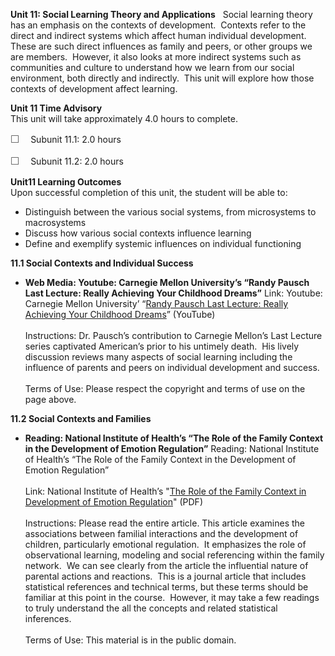 **Unit 11: Social Learning Theory and Applications** <span
id="11"></span> 
Social learning theory has an emphasis on the contexts of development. 
Contexts refer to the direct and indirect systems which affect human
individual development.  These are such direct influences as family and
peers, or other groups we are members.  However, it also looks at more
indirect systems such as communities and culture to understand how we
learn from our social environment, both directly and indirectly.  This
unit will explore how those contexts of development affect learning.

**Unit 11 Time Advisory**  
This unit will take approximately 4.0 hours to complete.  
  
 <span
style="color: rgb(85, 85, 85); font-family: 'Myriad Pro', 'Gill Sans', 'Gill Sans MT', Calibri, sans-serif; font-size: 16px; line-height: 21px; text-align: left; -webkit-text-size-adjust: none; ">☐
   </span>Subunit 11.1: 2.0 hours  
  
 <span
style="color: rgb(85, 85, 85); font-family: 'Myriad Pro', 'Gill Sans', 'Gill Sans MT', Calibri, sans-serif; font-size: 16px; line-height: 21px; text-align: left; -webkit-text-size-adjust: none; ">☐
   </span>Subunit 11.2: 2.0 hours

**Unit11 Learning Outcomes**  
Upon successful completion of this unit, the student will be able to:  
  
-   <span dir="LTR">Distinguish between the various social systems, from
    microsystems to macrosystems</span>
-   <span dir="LTR">Discuss how various social contexts influence
    learning</span>
-   Define and exemplify systemic influences on individual functioning

**11.1 Social Contexts and Individual Success** <span id="11.1"></span> 
-   **Web Media: Youtube: Carnegie Mellon University’s “Randy Pausch
    Last Lecture: Really Achieving Your Childhood Dreams”**
    Link: Youtube: Carnegie Mellon University’ “[Randy Pausch Last
    Lecture: Really Achieving Your Childhood
    Dreams](http://www.youtube.com/watch?v=ji5_MqicxSo)” (YouTube)  
        
     Instructions: Dr. Pausch’s contribution to Carnegie Mellon’s Last
    Lecture series captivated American’s prior to his untimely death. 
    His lively discussion reviews many aspects of social learning
    including the influence of parents and peers on individual
    development and success.  
        
     Terms of Use: Please respect the copyright and terms of use on the
    page above.

**11.2 Social Contexts and Families** <span id="11.2"></span> 
-   **Reading: National Institute of Health’s “The Role of the Family
    Context in the Development of Emotion Regulation”**
    Reading: National Institute of Health’s “The Role of the Family
    Context in the Development of Emotion Regulation”  
        
     Link: National Institute of Health’s "[The Role of the Family
    Context in Development of Emotion
    Regulation](http://www.saylor.org/site/wp-content/uploads/2012/01/PSYCH305-11.2.pdf)"
    (PDF)  
        
     Instructions: Please read the entire article. This article examines
    the associations between familial interactions and the development
    of children, particularly emotional regulation.  It emphasizes the
    role of observational learning, modeling and social referencing
    within the family network.  We can see clearly from the article the
    influential nature of parental actions and reactions.  This is a
    journal article that includes statistical references and technical
    terms, but these terms should be familiar at this point in the
    course.  However, it may take a few readings to truly understand the
    all the concepts and related statistical inferences.  
        
     Terms of Use: This material is in the public domain.


